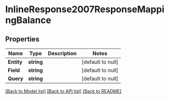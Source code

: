 # InlineResponse2007ResponseMappingBalance

## Properties
Name | Type | Description | Notes
------------ | ------------- | ------------- | -------------
**Entity** | **string** |  | [default to null]
**Field** | **string** |  | [default to null]
**Query** | **string** |  | [default to null]

[[Back to Model list]](../README.md#documentation-for-models) [[Back to API list]](../README.md#documentation-for-api-endpoints) [[Back to README]](../README.md)


